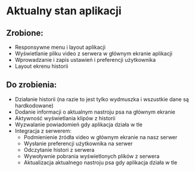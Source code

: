 # Aktualny stan aplikacji
## Zrobione:
- Responsywne menu i layout aplikacji
- Wyświetlanie pliku video z serwera w głównym ekranie aplikacji
- Wprowadzanie i zapis ustawień i preferencji użytkownika
- Layout ekrenu historii

## Do zrobienia:
- Działanie historii (na razie to jest tylko wydmuszka i wszustkie dane są hardkodowane)
- Dodanie informacji o aktualnym nastroju psa na głównym ekranie
- Aktywność wyświetlania klipów z historii
- Wyzwalanie powiadomień gdy aplikacja działa w tle
- Integracja z serwerem:
    - Podmienienie źródła video w głównym ekranie na nasz serwer    
    - Wysłanie preferencji użytkownika na serwer
    - Odczytanie histori z serwera
    - Wywoływnie pobrania wyświetlonych plików z serwera
    - Aktualizacja aktualnego nastroju psa gdy aplikacja działa w tle





